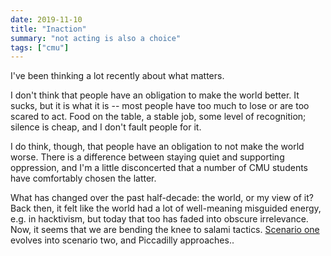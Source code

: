 ```yaml
---
date: 2019-11-10
title: "Inaction"
summary: "not acting is also a choice"
tags: ["cmu"]
---
```


I've been thinking a lot recently about what matters.

I don't think that people have an obligation to make the world better. It sucks, but it is what it is -- most people have too much to lose or are too scared to act. Food on the table, a stable job, some level of recognition; silence is cheap, and I don't fault people for it.

I do think, though, that people have an obligation to not make the world worse. There is a difference between staying quiet and supporting oppression, and I'm a little disconcerted that a number of CMU students have comfortably chosen the latter.

What has changed over the past half-decade: the world, or my view of it? Back then, it felt like the world had a lot of well-meaning misguided energy, e.g. in hacktivism, but today that too has faded into obscure irrelevance. Now, it seems that we are bending the knee to salami tactics. [Scenario one](https://www.youtube.com/watch?v=JKbDKsNsjac) evolves into scenario two, and Piccadilly approaches..

